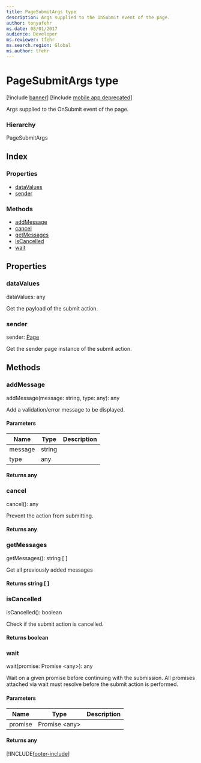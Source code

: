 ```yaml
---
title: PageSubmitArgs type
description: Args supplied to the OnSubmit event of the page.
author: tonyafehr
ms.date: 08/01/2017
audience: Developer
ms.reviewer: tfehr
ms.search.region: Global
ms.author: tfehr
---
```


# PageSubmitArgs type

[!include [banner](../../../../includes/banner.md)]
[!include [mobile app deprecated](../../../../includes/mobile-app-deprecation-banner.md)]

Args supplied to the OnSubmit event of the page.

### Hierarchy

PageSubmitArgs <br>

## Index

### Properties

* [dataValues](view-model-ipage-ipagesubmitargs.md#datavalues)
* [sender](view-model-ipage-ipagesubmitargs.md#sender)

### Methods

* [addMessage](view-model-ipage-ipagesubmitargs.md#addmessage)
* [cancel](view-model-ipage-ipagesubmitargs.md#cancel)
* [getMessages](view-model-ipage-ipagesubmitargs.md#getmessages)
* [isCancelled](view-model-ipage-ipagesubmitargs.md#iscancelled)
* [wait](view-model-ipage-ipagesubmitargs.md#wait)

## Properties

### dataValues

dataValues: any

Get the payload of the submit action.


### sender

sender: [Page](view-model-ipage-ipage.md)

Get the sender page instance of the submit action.


## Methods

### addMessage


addMessage(message: string, type: any): any

Add a validation/error message to be displayed.


#### Parameters

| Name | Type | Description |
| ---- | ---- | ----------- |
| message|string||
| type|any||

#### Returns any

### cancel


cancel(): any

Prevent the action from submitting.

#### Returns any

### getMessages


getMessages(): string [ ]

Get all previously added messages

#### Returns string [ ]



### isCancelled


isCancelled(): boolean

Check if the submit action is cancelled.

#### Returns boolean



### wait


wait(promise: Promise &lt;any&gt;): any

Wait on a given promise before continuing with the submission.
All promises attached via wait must resolve before the submit action is performed.


#### Parameters

| Name | Type | Description |
| ---- | ---- | ----------- |
| promise|Promise &lt;any&gt;||

#### Returns any



[!INCLUDE[footer-include](../../../../../../includes/footer-banner.md)]
